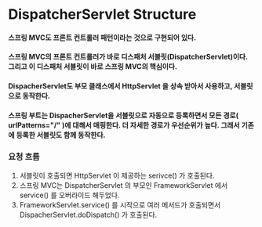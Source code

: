 # DispatcherServlet Structure

#### 스프링 MVC도 프론트 컨트롤러 패턴이라는 것으로 구현되어 있다.
#### 스프링 MVC의 프론트 컨트롤러가 바로 디스패처 서블릿(DispatcherServlet)이다. 그리고 이 디스패처 서블릿이 바로 스프링 MVC의 핵심이다.
#### DispacherServlet도 부모 클래스에서 HttpServlet 을 상속 받아서 사용하고, 서블릿으로 동작한다.

#### 스프링 부트는 DispacherServlet을 서블릿으로 자동으로 등록하면서 모든 경로( urlPatterns="/" )에 대해서 매핑한다. 더 자세한 경로가 우선순위가 높다. 그래서 기존에 등록한 서블릿도 함께 동작한다. 

### 요청 흐름    
1. 서블릿이 호출되면 HttpServlet 이 제공하는 serivce() 가 호출된다.
2. 스프링 MVC는 DispatcherServlet 의 부모인 FrameworkServlet 에서 service() 를 오버라이드 해두었다.
3. FrameworkServlet.service() 를 시작으로 여러 메서드가 호출되면서 DispacherServlet.doDispatch() 가 호출된다.
